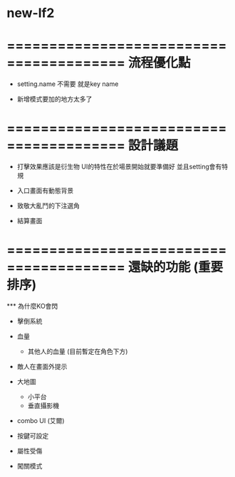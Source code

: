 # new-lf2

========================================
流程優化點
========================================

- setting.name 不需要 就是key name

- 新增模式要加的地方太多了

========================================
設計議題
========================================

- 打擊效果應該是衍生物 UI的特性在於場景開始就要準備好 並且setting會有特規

- 入口畫面有動態背景

- 致敬大亂鬥的下注選角

- 結算畫面

========================================
還缺的功能 (重要排序)
========================================


*** 為什麼KO會閃

- 擊倒系統
- 血量
    - 其他人的血量 (目前暫定在角色下方)

- 敵人在畫面外提示


- 大地圖
    - 小平台
    - 垂直攝影機

- combo UI (艾爾)
- 按鍵可設定
- 屬性受傷
- 闖關模式
